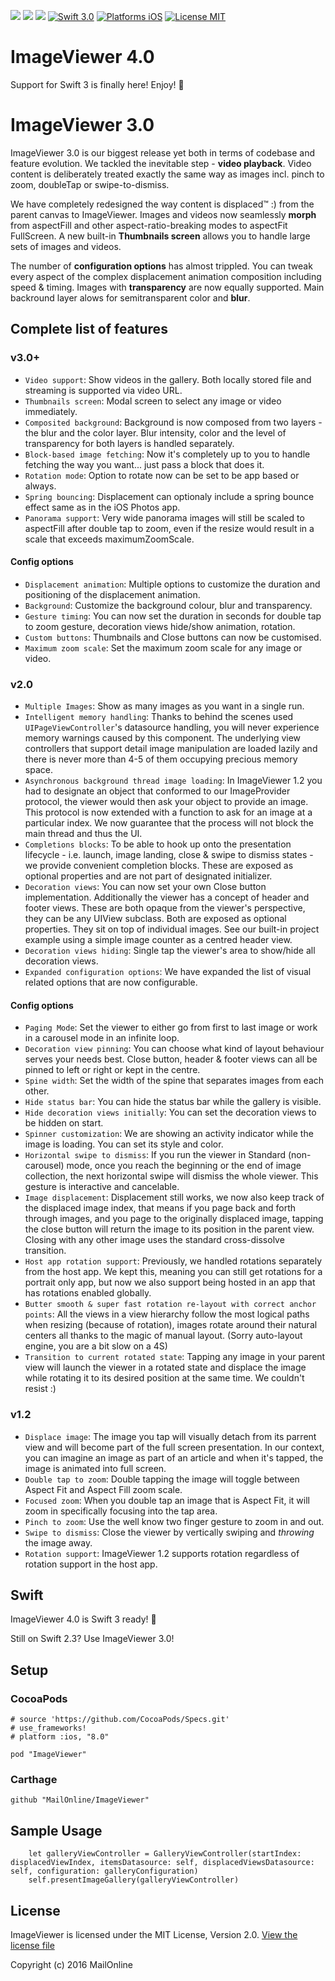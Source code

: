 <a href="https://github.com/Carthage/Carthage"><img src="https://img.shields.io/badge/Carthage-compatible-4BC51D.svg?style=flat"></a>
<a href="https://github.com/cocoapods/cocoapods"><img src="https://img.shields.io/cocoapods/v/ImageViewer.svg"></a>
![](https://travis-ci.org/MailOnline/ImageViewer.svg?branch=master)
[![Swift 3.0](https://img.shields.io/badge/Swift-3.0-orange.svg?style=flat)](https://developer.apple.com/swift/)
[![Platforms iOS](https://img.shields.io/badge/Platforms-iOS-lightgray.svg?style=flat)](https://developer.apple.com/swift/)
[![License MIT](https://img.shields.io/badge/License-MIT-lightgrey.svg?style=flat)](https://opensource.org/licenses/MIT)

# ImageViewer 4.0

Support for Swift 3 is finally here! Enjoy! 🎉

# ImageViewer 3.0

ImageViewer 3.0 is our biggest release yet both in terms of codebase and feature evolution. We tackled the inevitable step - **video playback**. Video content is deliberately treated exactly the same way as images incl. pinch to zoom, doubleTap or swipe-to-dismiss.

We have completely redesigned the way content is displaced™ :) from the parent canvas to ImageViewer. Images and videos now seamlessly **morph** from aspectFill and other aspect-ratio-breaking modes to aspectFit FullScreen. A new built-in **Thumbnails screen** allows you to handle large sets of images and videos.

The number of **configuration options** has almost trippled. You can tweak every aspect of the complex displacement animation composition including speed & timing. Images with **transparency** are now equally supported. Main backround layer alows for semitransparent color and **blur**.

## Complete list of features

### v3.0+

* `Video support`: Show videos in the gallery. Both locally stored file and streaming is supported via video URL.
* `Thumbnails screen`: Modal screen to select any image or video immediately.
* `Composited background`: Background is now composed from two layers - the blur and the color layer. Blur intensity, color and the level of transparency for both layers is handled separately.
* `Block-based image fetching`: Now it's completely up to you to handle fetching the way you want... just pass a block that does it.
* `Rotation mode`: Option to rotate now can be set to be app based or always.
* `Spring bouncing`: Displacement can optionaly include a spring bounce effect same as in the iOS Photos app.
* `Panorama support`: Very wide panorama images will still be scaled to aspectFill after double tap to zoom, even if the resize would result in a scale that exceeds maximumZoomScale.

#### Config options
* `Displacement animation`: Multiple options to customize the duration and positioning of the displacement animation.
* `Background`: Customize the background colour, blur and transparency.
* `Gesture timing`: You can now set the duration in seconds for double tap to zoom gesture, decoration views hide/show animation, rotation.
* `Custom buttons`: Thumbnails and Close buttons can now be customised.
* `Maximum zoom scale`: Set the maximum zoom scale for any image or video.


### v2.0

* `Multiple Images`: Show as many images as you want in a single run.
* `Intelligent memory handling`: Thanks to behind the scenes used `UIPageViewController`'s datasource handling, you will never experience memory warnings caused by this component. The underlying view controllers that support detail image manipulation are loaded lazily and there is never more than 4-5 of them occupying precious memory space.
* `Asynchronous background thread image loading`: In ImageViewer 1.2 you had to designate an object that conformed to our ImageProvider protocol, the viewer would then ask your object to provide an image. This protocol is now extended with a function to ask for an image at a particular index. We now guarantee that the process will not block the main thread and thus the UI.
* `Completions blocks`: To be able to hook up onto the presentation lifecycle - i.e. launch, image landing, close & swipe to dismiss states - we provide convenient completion blocks. These are exposed as optional properties and are not part of designated initializer.
* `Decoration views`: You can now set your own Close button implementation. Additionally the viewer has a concept of header and footer views. These are both opaque from the viewer's perspective, they can be any UIView subclass. Both are exposed as optional properties. They sit on top of individual images. See our built-in project example using a simple image counter as a centred header view.
* `Decoration views hiding`: Single tap the viewer's area to show/hide all decoration views.
* `Expanded configuration options`: We have expanded the list of visual related options that are now configurable.

#### Config options
* `Paging Mode`: Set the viewer to either go from first to last image or work in a carousel mode in an infinite loop.
* `Decoration view pinning`: You can choose what kind of layout behaviour serves your needs best. Close button, header & footer views can all be pinned to left or right or kept in the centre.
* `Spine width`: Set the width of the spine that separates images from each other.
* `Hide status bar`: You can hide the status bar while the gallery is visible.
* `Hide decoration views initially`: You can set the decoration views to be hidden on start.
* `Spinner customization`: We are showing an activity indicator while the image is loading. You can set its style and color.
* `Horizontal swipe to dismiss`: If you run the viewer in Standard (non-carousel) mode, once you reach the beginning or the end of image collection, the next horizontal swipe will dismiss the whole viewer. This gesture is interactive and cancelable.
* `Image displacement`: Displacement still works, we now also keep track of the displaced image index, that means if you page back and forth through images, and you page to the originally displaced image, tapping the close button will return the image to its position in the parent view. Closing with any other image uses the standard cross-dissolve transition.
* `Host app rotation support`: Previously, we handled rotations separately from the host app. We kept this, meaning you can still get rotations for a portrait only app, but now we also support being hosted in an app that has rotations enabled globally.
* `Butter smooth & super fast rotation re-layout with correct anchor points`: All the views in a view hierarchy follow the most logical paths when resizing (because of rotation), images rotate around their natural centers all thanks to the magic of manual layout. (Sorry auto-layout engine, you are a bit slow on a 4S)
* `Transition to current rotated state`: Tapping any image in your parent view will launch the viewer in a rotated state and displace the image while rotating it to its desired position at the same time. We couldn't resist :)

### v1.2

* `Displace image`: The image you tap will visually detach from its parrent view and will become part of the full screen presentation. In our context, you can imagine an image as part of an article and when it's tapped, the image is animated into full screen.
* `Double tap to zoom`: Double tapping the image will toggle between Aspect Fit and Aspect Fill zoom scale.
* `Focused zoom`: When you double tap an image that is Aspect Fit, it will zoom in specifically focusing into the tap area.
* `Pinch to zoom`: Use the well know two finger gesture to zoom in and out.
* `Swipe to dismiss`: Close the viewer by vertically swiping and *throwing* the image away.
* `Rotation support`: ImageViewer 1.2 supports rotation regardless of rotation support in the host app.

## Swift

ImageViewer 4.0 is Swift 3 ready! 🎉

Still on Swift 2.3? Use ImageViewer 3.0!

## Setup

### CocoaPods

```
# source 'https://github.com/CocoaPods/Specs.git'
# use_frameworks!
# platform :ios, "8.0"

pod "ImageViewer"
```

### Carthage

```
github "MailOnline/ImageViewer"
```

## Sample Usage

```
    let galleryViewController = GalleryViewController(startIndex: displacedViewIndex, itemsDatasource: self, displacedViewsDatasource: self, configuration: galleryConfiguration)
    self.presentImageGallery(galleryViewController)

```

## License
ImageViewer is licensed under the MIT License, Version 2.0. [View the license file](LICENSE)

Copyright (c) 2016 MailOnline
